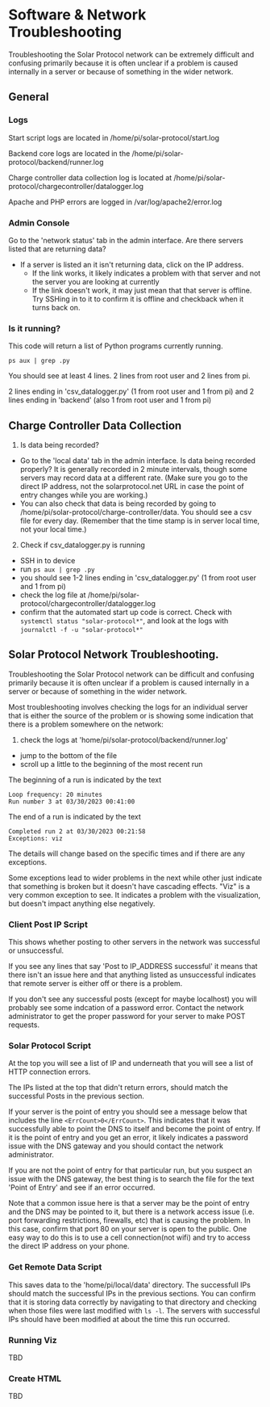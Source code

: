 # Software & Network Troubleshooting

Troubleshooting the Solar Protocol network can be extremely difficult and confusing primarily because it is often unclear if a problem is caused internally in a server or because of something in the wider network.

## General

### Logs

Start script logs are located in /home/pi/solar-protocol/start.log

Backend core logs are located in the /home/pi/solar-protocol/backend/runner.log

Charge controller data collection log is located at /home/pi/solar-protocol/chargecontroller/datalogger.log

Apache and PHP errors are logged in /var/log/apache2/error.log

### Admin Console

Go to the 'network status' tab in the admin interface. Are there servers listed that are returning data?
* If a server is listed an it isn't returning data, click on the IP address.
	* If the link works, it likely indicates a problem with that server and not the server you are looking at currently
	* If the link doesn't work, it may just mean that that server is offline. Try SSHing in to it to confirm it is offline and checkback when it turns back on.

### Is it running?

This code will return a list of Python programs currently running.

`ps aux | grep .py`

You should see at least 4 lines. 2 lines from root user and 2 lines from pi.

2 lines ending in 'csv_datalogger.py' (1 from root user and 1 from pi) and 2 lines ending in 'backend' (also 1 from root user and 1 from pi)

## Charge Controller Data Collection

1) Is data being recorded?
* Go to the 'local data' tab in the admin interface. Is data being recorded properly? It is generally recorded in 2 minute intervals, though some servers may record data at a different rate. (Make sure you go to the direct IP address, not the solarprotocol.net URL in case the point of entry changes while you are working.)
* You can also check that data is being recorded by going to /home/pi/solar-protocol/charge-controller/data. You should see a csv file for every day. (Remember that the time stamp is in server local time, not your local time.)

2) Check if csv_datalogger.py is running

* SSH in to device
* run `ps aux | grep .py`
* you should see 1-2 lines ending in 'csv_datalogger.py' (1 from root user and 1 from pi)
* check the log file at /home/pi/solar-protocol/chargecontroller/datalogger.log
* confirm that the automated start up code is correct. Check with `systemctl status "solar-protocol*"`, and look at the logs with `journalctl -f -u "solar-protocol*"`

## Solar Protocol Network Troubleshooting.

Troubleshooting the Solar Protocol network can be difficult and confusing primarily because it is often unclear if a problem is caused internally in a server or because of something in the wider network.

Most troubleshooting involves checking the logs for an individual server that is either the source of the problem or is showing some indication that there is a problem somewhere on the network:

1) check the logs at 'home/pi/solar-protocol/backend/runner.log'
* jump to the bottom of the file
* scroll up a little to the beginning of the most recent run

The beginning of a run is indicated by the text
```
Loop frequency: 20 minutes
Run number 3 at 03/30/2023 00:41:00
```

The end of a run is indicated by the text

```
Completed run 2 at 03/30/2023 00:21:58
Exceptions: viz
```

The details will change based on the specific times and if there are any exceptions.

Some exceptions lead to wider problems in the next while other just indicate that something is broken but it doesn't have cascading effects. "Viz" is a very common exception to see. It indicates a problem with the visualization, but doesn't impact anything else negatively.

### Client Post IP Script

This shows whether posting to other servers in the network was successful or unsuccessful.

If you see any lines that say 'Post to IP_ADDRESS successful' it means that there isn't an issue here and that anything listed as unsuccessful indicates that remote server is either off or there is a problem.

If you don't see any successful posts (except for maybe localhost) you will probably see some indcation of a password error. Contact the network administrator to get the proper password for your server to make POST requests.

### Solar Protocol Script

At the top you will see a list of IP and underneath that you will see a list of HTTP connection errors.

The IPs listed at the top that didn't return errors, should match the successful Posts in the previous section.

If your server is the point of entry you should see a message below that includes the line `<ErrCount>0</ErrCount>`. This indicates that it was successfully able to point the DNS to itself and become the point of entry. If it is the point of entry and you get an error, it likely indicates a password issue with the DNS gateway and you should contact the network administrator.

If you are not the point of entry for that particular run, but you suspect an issue with the DNS gateway, the best thing is to search the file for the text 'Point of Entry' and see if an error occurred. 

Note that a common issue here is that a server may be the point of entry and the DNS may be pointed to it, but there is a network access issue (i.e. port forwarding restrictions, firewalls, etc) that is causing the problem. In this case, confirm that port 80 on your server is open to the public. One easy way to do this is to use a cell connection(not wifi) and try to access the direct IP address on your phone.

### Get Remote Data Script

This saves data to the 'home/pi/local/data' directory. The successfull IPs should match the successful IPs in the previous sections. You can confirm that it is storing data correctly by navigating to that directory and checking when those files were last modified with `ls -l`. The servers with successful IPs should have been modified at about the time this run occurred.

### Running Viz

TBD

### Create  HTML

TBD